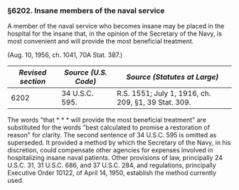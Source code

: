 ### §6202. Insane members of the naval service ###

A member of the naval service who becomes insane may be placed in the hospital for the insane that, in the opinion of the Secretary of the Navy, is most convenient and will provide the most beneficial treatment.

(Aug. 10, 1956, ch. 1041, 70A Stat. 387.)

|*Revised section*|*Source (U.S. Code)*|           *Source (Statutes at Large)*            |
|-----------------|--------------------|---------------------------------------------------|
|      6202       |   34 U.S.C. 595.   |R.S. 1551; July 1, 1916, ch. 209, §1, 39 Stat. 309.|

The words "that \* \* \* will provide the most beneficial treatment" are substituted for the words "best calculated to promise a restoration of reason" for clarity. The second sentence of 34 U.S.C. 595 is omitted as superseded. It provided a method by which the Secretary of the Navy, in his discretion, could compensate other agencies for expenses involved in hospitalizing insane naval patients. Other provisions of law, principally 24 U.S.C. 31, 31 U.S.C. 686, and 37 U.S.C. 284, and regulations, principally Executive Order 10122, of April 14, 1950, establish the method currently used.